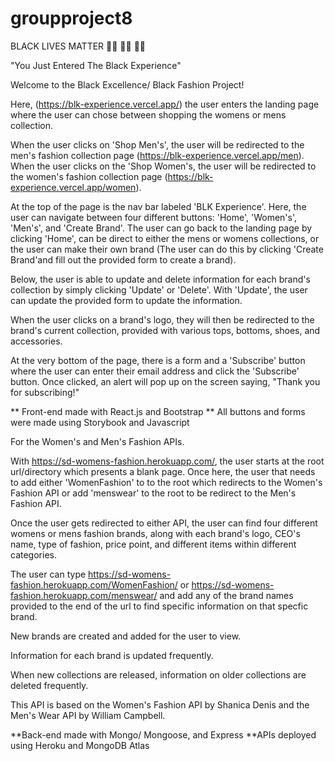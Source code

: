 # groupproject8
BLACK LIVES MATTER ✊🏾 ✊🏾 ✊🏾


"You Just Entered The Black Experience"

Welcome to the Black Excellence/ Black Fashion Project!

Here, (https://blk-experience.vercel.app/) the user enters the landing page where the user can chose between shopping the womens or mens collection.  

When the user clicks on 'Shop Men's', the user will be redirected to the men's fashion collection page (https://blk-experience.vercel.app/men). When the user clicks on the 'Shop Women's, the user will be redirected to the women's fashion collection page (https://blk-experience.vercel.app/women). 

At the top of the page is the nav bar labeled 'BLK Experience'. Here, the user can navigate between four different buttons: 'Home', 'Women's', 'Men's', and 'Create Brand'. The user can go back to the landing page by clicking 'Home', can be direct to either the mens or womens collections, or the user can make their own brand (The user can do this by clicking 'Create Brand'and fill out the provided form to create a brand).


Below, the user is able to update and delete information for each brand's collection by simply clicking 'Update' or 'Delete'. With 'Update', the user can update the provided form to update the information. 

When the user clicks on a brand's logo, they will then be redirected to the brand's current collection, provided with various tops, bottoms, shoes, and accessories.

At the very bottom of the page, there is a form and a 'Subscribe' button where the user can enter their email address and click the 'Subscribe' button. Once clicked, an alert will pop up on the screen saying, "Thank you for subscribing!"

** Front-end made with React.js and Bootstrap
** All buttons and forms were made using Storybook and Javascript

For the Women's and Men's Fashion APIs.

With https://sd-womens-fashion.herokuapp.com/, the user starts at the root url/directory which presents a blank page. Once here, the user that needs to add either 'WomenFashion' to to the root which redirects to the Women's Fashion API or add 'menswear' to the root to be redirect to the Men's Fashion API.

Once the user gets redirected to either API, the user can find four different womens or mens fashion brands, along with each brand's logo, CEO's name, type of fashion, price point, and different items within different categories.

The user can type https://sd-womens-fashion.herokuapp.com/WomenFashion/ or https://sd-womens-fashion.herokuapp.com/menswear/ and add any of the brand names provided to the end of the url to find specific information on that specfic brand.

New brands are created and added for the user to view.

Information for each brand is updated frequently.

When new collections are released, information on older collections are deleted frequently.

This API is based on the Women's Fashion API by Shanica Denis and the Men's Wear API by William Campbell.

**Back-end made with Mongo/ Mongoose, and Express
**APIs deployed using Heroku and MongoDB Atlas
